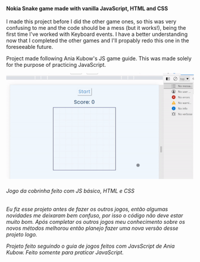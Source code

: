
#### Nokia Snake game made with vanilla JavaScript, HTML and CSS

I made this project before I did the other game ones, so this was very confusing to me and the code should be a mess (but it works!), 
being the first time I've worked with Keyboard events. I have a better understanding now that I completed the other games and I'll propably redo this one
in the foreseeable future.

Project made following Ania Kubow's JS game guide. This was made solely for the purpose of practicing JavaScript. 

![Result](teste.gif)
	
######  _Jogo da cobrinha feito com JS básico, HTML e CSS_

_Eu fiz esse projeto antes de fazer os outros jogos, então algumas novidades me deixaram bem confuso, por isso o código não deve estar muito bom. 
Após completar os outros jogos meu conhecimento sobre os novos métodos melhorou então planejo fazer uma nova versão desse projeto logo._

_Projeto feito seguindo o guia de jogos feitos com JavsScript de Ania Kubow. Feito somente para praticar JavaScript._

